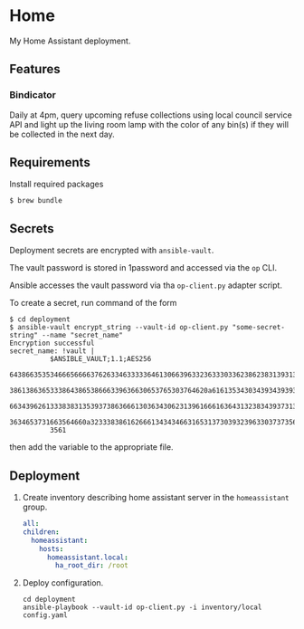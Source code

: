 # Home

My Home Assistant deployment.

## Features

### Bindicator

Daily at 4pm, query upcoming refuse collections using local council service API and
light up the living room lamp with the color of any bin(s) if they will be collected in
the next day.

## Requirements

Install required packages

```shell
$ brew bundle
```

## Secrets

Deployment secrets are encrypted with `ansible-vault`.

The vault password is stored in 1password and accessed via the `op` CLI.

Ansible accesses the vault password via tha `op-client.py` adapter script.

To create a secret, run command of the form

```shell
$ cd deployment
$ ansible-vault encrypt_string --vault-id op-client.py "some-secret-string" --name "secret_name"
Encryption successful
secret_name: !vault |
          $ANSIBLE_VAULT;1.1;AES256
          64386635353466656666376263346333336461306639633236333033623862383139313030363233
          3861386365333864386538666339636630653765303764620a616135343034393439393933383035
          66343962613338383135393738636661303634306231396166616364313238343937313063323436
          3634653731663564660a323338386162666134343466316531373039323963303737356366646165
          3561
```

then add the variable to the appropriate file.

## Deployment

1. Create inventory describing home assistant server in the `homeassistant` group.
   ```yaml
   all:
   children:
     homeassistant:
       hosts:
         homeassistant.local:
           ha_root_dir: /root
   ```

2. Deploy configuration.
   ```shell
   cd deployment
   ansible-playbook --vault-id op-client.py -i inventory/local config.yaml
   ```
